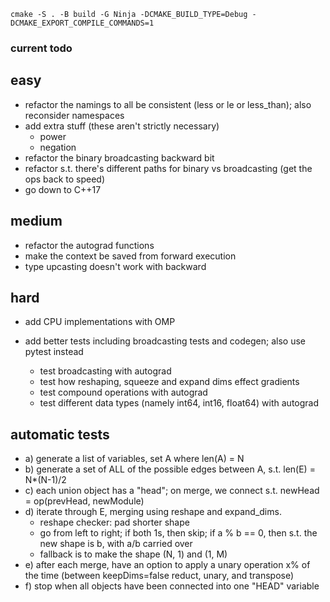 `cmake -S . -B build -G Ninja -DCMAKE_BUILD_TYPE=Debug -DCMAKE_EXPORT_COMPILE_COMMANDS=1`

### current todo

  <!-- - move basic and binary ops together -->
  <!-- - change size to numel -->

## easy

- refactor the namings to all be consistent (less or le or less_than); also reconsider namespaces
- add extra stuff (these aren't strictly necessary)
  - power
  - negation
    <!-- - element wise access (.get) -->
    <!-- - implement to_vector -->
- refactor the binary broadcasting backward bit
- refactor s.t. there's different paths for binary vs broadcasting (get the ops back to speed)
- go down to C++17

## medium

<!-- - get benchmarks up again -->

- refactor the autograd functions
- make the context be saved from forward execution
- type upcasting doesn't work with backward

## hard

- add CPU implementations with OMP
- add better tests including broadcasting tests and codegen; also use pytest instead

  - test broadcasting with autograd
  - test how reshaping, squeeze and expand dims effect gradients
  - test compound operations with autograd
  - test different data types (namely int64, int16, float64) with autograd

## automatic tests

- a) generate a list of variables, set A where len(A) = N
- b) generate a set of ALL of the possible edges between A, s.t. len(E) = N\*(N-1)/2
- c) each union object has a "head"; on merge, we connect s.t. newHead = op(prevHead, newModule)
- d) iterate through E, merging using reshape and expand_dims.
  - reshape checker: pad shorter shape
  - go from left to right; if both 1s, then skip; if a % b == 0, then s.t. the new shape is b, with a/b carried over
  - fallback is to make the shape (N, 1) and (1, M)
- e) after each merge, have an option to apply a unary operation x% of the time (between keepDims=false reduct, unary, and transpose)
- f) stop when all objects have been connected into one "HEAD" variable
